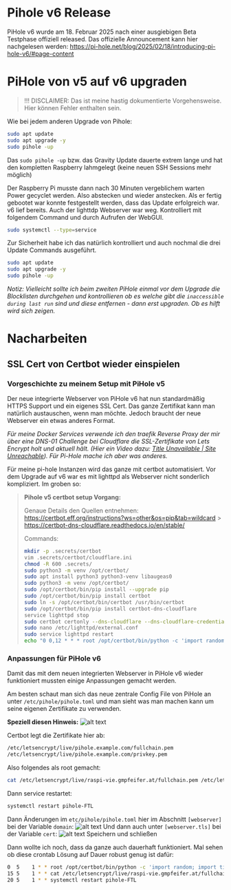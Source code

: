 # Pihole v6 Release

PiHole v6 wurde am 18. Februar 2025 nach einer ausgiebigen Beta Testphase offiziell released.
Das offizielle Announcement kann hier nachgelesen werden: https://pi-hole.net/blog/2025/02/18/introducing-pi-hole-v6/#page-content

# PiHole von v5 auf v6 upgraden

> !!! DISCLAIMER: Das ist meine hastig dokumentierte Vorgehensweise. Hier können Fehler enthalten sein.

Wie bei jedem anderen Upgrade von Pihole:

```bash
sudo apt update
sudo apt upgrade -y
sudo pihole -up
```

Das `sudo pihole -up` bzw. das Gravity Update dauerte extrem lange und hat den kompletten Raspberry lahmgelegt (keine neuen SSH Sessions mehr möglich)

Der Raspberry Pi musste dann nach 30 Minuten vergeblichem warten Power gecyclet werden. Also abstecken und wieder anstecken.
Als er fertig gebootet war konnte festgestellt werden, dass das Update erfolgreich war. v6 lief bereits. Auch der lighttdp Webserver war weg.
Kontrolliert mit folgendem Command und durch Aufrufen der WebGUI.

```bash
sudo systemctl --type=service
```

Zur Sicherheit habe ich das natürlich kontrolliert und auch nochmal die drei Update Commands ausgeführt.

```bash
sudo apt update
sudo apt upgrade -y
sudo pihole -up
```

_Notiz: Vielleicht sollte ich beim zweiten PiHole einmal vor dem Upgrade die Blocklisten durchgehen und kontrollieren ob es welche gibt die `inaccessible during last run` sind und diese entfernen - dann erst upgraden. Ob es hilft wird sich zeigen._

# Nacharbeiten

## SSL Cert von Certbot wieder einspielen

### Vorgeschichte zu meinem Setup mit PiHole v5

Der neue integrierte Webserver von PiHole v6 hat nun standardmäßig HTTPS Support und ein eigenes SSL Cert. Das ganze Zertifikat kann man natürlich austauschen, wenn man möchte. Jedoch braucht der neue Webserver ein etwas anderes Format.

_Für meine Docker Services verwende ich den traefik Reverse Proxy der mir über eine DNS-01 Challenge bei Cloudflare die SSL-Zertifikate von Lets Encrypt holt und aktuell hält. (Hier ein Video dazu: [Title Unavailable \| Site Unreachable](https://www.youtube.com/watch?v=-hfejNXqOzA&t=23s)). Für Pi-Hole mache ich aber was anderes._

Für meine pi-hole Instanzen wird das ganze mit certbot automatisiert. Vor dem Upgrade auf v6 war es mit lighttpd als Webserver nicht sonderlich kompliziert. Im groben so:

> **Pihole v5 certbot setup Vorgang:**
>
> Genaue Details den Quellen entnehmen:
> https://certbot.eff.org/instructions?ws=other&os=pip&tab=wildcard > https://certbot-dns-cloudflare.readthedocs.io/en/stable/
>
> Commands:
>
> ```bash
> mkdir -p .secrets/certbot
> vim .secrets/certbot/cloudflare.ini
> chmod -R 600 .secrets/
> sudo python3 -m venv /opt/certbot/
> sudo apt install python3 python3-venv libaugeas0
> sudo python3 -m venv /opt/certbot/
> sudo /opt/certbot/bin/pip install --upgrade pip
> sudo /opt/certbot/bin/pip install certbot
> sudo ln -s /opt/certbot/bin/certbot /usr/bin/certbot
> sudo /opt/certbot/bin/pip install certbot-dns-cloudflare
> service lighttpd stop
> sudo certbot certonly --dns-cloudflare --dns-cloudflare-credentials .secrets/certbot/cloudflare.ini --dns-cloudflare-propagation-seconds 60 -d raspberrypi.gmpfeifer.at -d pi.gmpfeifer.at -d pihole.gmpfeifer.at
> sudo nano /etc/lighttpd/external.conf
> sudo service lighttpd restart
> echo "0 0,12 * * * root /opt/certbot/bin/python -c 'import random; import time; time.sleep(random.random() * 3600)' && sudo certbot renew -q" | sudo tee -a /etc/crontab > /dev/null
> ```

### Anpassungen für PiHole v6

Damit das mit dem neuen integrierten Webserver in PiHole v6 wieder funktioniert mussten einige Anpassungen gemacht werden.

Am besten schaut man sich das neue zentrale Config File von PiHole an unter `/etc/pihole/pihole.toml` und man sieht was man machen kann um seine eigenen Zertifikate zu verwenden.

**Speziell diesen Hinweis:**
![alt text](<Pasted image 20250218235046.png>)

Certbot legt die Zertifikate hier ab:

```bash
/etc/letsencrypt/live/pihole.example.com/fullchain.pem
/etc/letsencrypt/live/pihole.example.com/privkey.pem
```

Also folgendes als root gemacht:

```bash
cat /etc/letsencrypt/live/raspi-vie.gmpfeifer.at/fullchain.pem /etc/letsencrypt/live/raspi-vie.gmpfeifer.at/privkey.pem > /etc/pihole/server.pem
```

Dann service restartet:

```bash
systemctl restart pihole-FTL
```

Dann Änderungen im `etc/pihole/pihole.toml` hier im Abschnitt `[webserver]` bei der Variable `domain`:
![alt text](<Pasted image 20250218231609.png>)
Und dann auch unter `[webserver.tls]` bei der Variable `cert`:
![alt text](<Pasted image 20250218223635.png>)
Speichern und schließen

Dann wollte ich noch, dass da ganze auch dauerhaft funktioniert. Mal sehen ob diese crontab Lösung auf Dauer robust genug ist dafür:

```bash
0  5	1 * * root /opt/certbot/bin/python -c 'import random; import time; time.sleep(random.random() * 3600)' && sudo certbot renew -q
15 5	1 * * cat /etc/letsencrypt/live/raspi-vie.gmpfeifer.at/fullchain.pem /etc/letsencrypt/live/raspi-vie.gmpfeifer.at/privkey.pem > /etc/pihole/server.pem
20 5	1 * * systemctl restart pihole-FTL
```
